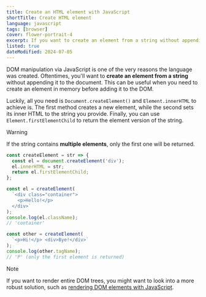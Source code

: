 ```yaml
---
title: Create an HTML element with JavaScript
shortTitle: Create HTML element
language: javascript
tags: [browser]
cover: flower-portrait-4
excerpt: If you want to create an element from a string without appending it to the document, you can use a few lines of JavaScript.
listed: true
dateModified: 2024-07-05
---
```


DOM manipulation via JavaScript is one of the very reasons the language was created. Oftentimes, you'll want to **create an element from a string** without appending it to the document. This can be useful when you need to create an element in memory before adding it to the DOM.

Luckily, all you need is `Document.createElement()` and `Element.innerHTML` to achieve is. The first method creates a new element, while the second sets its inner HTML to the string you provide. Finally, you can use `Element.firstElementChild` to return the element version of the string.

> [!WARNING]
>
> If the string contains **multiple elements**, only the first one will be returned.

```js
const createElement = str => {
  const el = document.createElement('div');
  el.innerHTML = str;
  return el.firstElementChild;
};

const el = createElement(
  `<div class="container">
    <p>Hello!</p>
  </div>`
);
console.log(el.className);
// 'container'

const other = createElement(
  `<p>Hi!</p> <div>Bye!</div>`
);
console.log(other.tagName);
// 'P' (only the first element is returned)
```

> [!NOTE]
>
> If you want to render entire DOM trees, you might want to look into a more robust solution, such as [rendering DOM elements with JavaScript](/js/s/render-dom-element).
